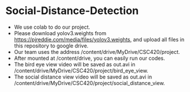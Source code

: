 # Social-Distance-Detection
* We use colab to do our project. 
* Please download yolov3.weights from https://pjreddie.com/media/files/yolov3.weights, and upload all files in this repository to google drive.
* Our team uses the address /content/drive/MyDrive/CSC420/project.
* After mounted at /content/drive, you can easily run our codes.
* The bird eye view video will be saved as out.avi in /content/drive/MyDrive/CSC420/project/bird_eye_view.
* The social distance view video will be saved as out.avi in /content/drive/MyDrive/CSC420/project/social_distance_view.
